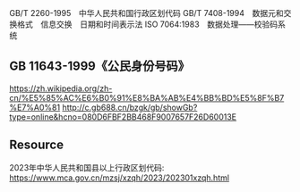 GB/T 2260-1995　中华人民共和国行政区划代码
GB/T 7408-1994　数据元和交换格式　信息交换　日期和时间表示法
ISO 7064:1983　数据处理——校验码系统

## GB 11643-1999《公民身份号码》
https://zh.wikipedia.org/zh-cn/%E5%85%AC%E6%B0%91%E8%BA%AB%E4%BB%BD%E5%8F%B7%E7%A0%81
http://c.gb688.cn/bzgk/gb/showGb?type=online&hcno=080D6FBF2BB468F9007657F26D60013E

## Resource 
2023年中华人民共和国县以上行政区划代码: https://www.mca.gov.cn/mzsj/xzqh/2023/202301xzqh.html
